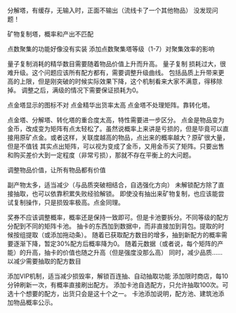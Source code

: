 ﻿分解塔，有缓存，无输入时，正面不输出（流线卡了一个其他物品）  没发现问题！

矿物复制塔，概率和产出不匹配

点数聚集的功能好像没有实装
添加点数聚集塔等级（1-7）对聚集效率的影响

量子复制消耗的精华数目需要随着物品价值上升而升高。
量子复制 损耗过大，很难升级。这个问题应该所有配方都有，需要调整升级曲线。
包括品质上升带来更高的上限，但是刚突破的时候实际效果下降，这个机制看来大家不满意，得移除掉。
调整之后，满级的情况下需要保证损耗为0。

点金塔显示的图标不对
点金精华出货率太高
点金塔不处理矩阵。靠转化塔。

点金塔、分解塔、转化塔的重合度太高，特性需要进一步区分。
点金是物品变为金币，改成变为矩阵有点太轻松了。虽然说概率上来讲是亏损的，但是毕竟可以直接用原矿点金。或者这样，关联度越高的物品，点出来的概率越大？原矿很大量，但是不值钱
其实点出矩阵，可以视为变成了金币，又用金币买了矩阵。只要出售和购买差价大到一定程度（非常亏损），那就不存在平衡上的大问题。

调整物品价值，让所有物品都有价值

副产物太多，适当减少（与品质突破相结合，自选强化方向）
未解锁配方除了直接抽取，也可以依靠积累失败经验解锁。
即使没有抽出来矿物复制，也应该能尝试复制操作，只是损毁率极高。点金同理。

奖券不应该调整概率，概率还是保持一致即可。但是卡池要拆分。不同等级的配方分配到不同的矩阵卡池。
抽卡的东西加到数据中，而非直接加到背包。提取的时候按组提取（或添加拖动条）。
随着已获取配方数目的增多，抽到新配方的概率需要逐渐下降，暂定30%配方后概率降为0。
随着元数据（或者说，每个矩阵的产能）的升高，抽卡的价值也随之升高（但是强度没那么高）
同时，减少品质……以减少需要抽取的配方数目

添加VIP机制，适当减少损毁率，解锁百连抽、自动抽取功能
添加限时商店，每10分钟刷新一次，有概率直接刷出配方。
添加卡池自选配方，只允许抽取100次。可选十个想要的配方，出货只会是这十个之一。
卡池添加说明，配方池、建筑池添加物品概率公示。